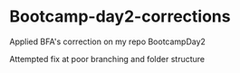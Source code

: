# Bootcamp-day2-corrections
Applied BFA's correction on my repo BootcampDay2

Attempted fix at poor branching and folder structure
